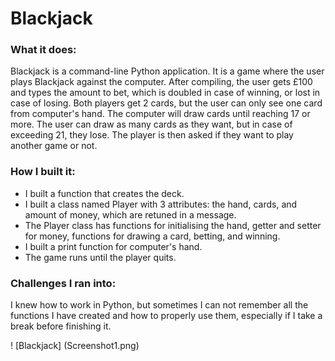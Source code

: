 # Blackjack

### What it does:

Blackjack is a command-line Python application. It is a game where the user plays Blackjack against the computer. After compiling, the user gets £100 and types the amount to bet, which is doubled in case of winning, or lost in case of losing. Both players get 2 cards, but the user can only see one card from computer's hand. The computer will draw cards until reaching 17 or more. The user can draw as many cards as they want, but in case of exceeding 21, they lose. The player is then asked if they want to play another game or not.

### How I built it:

- I built a function that creates the deck.
- I built a class named Player with 3 attributes: the hand, cards, and amount of money, which are retuned in a message.
- The Player class has functions for initialising the hand, getter and setter for money, functions for drawing a card, betting, and winning.
- I built a print function for computer's hand.
- The game runs until the player quits.

### Challenges I ran into:

I knew how to work in Python, but sometimes I can not remember all the functions I have created and how to properly use them, especially if I take a break before finishing it.

! [Blackjack] (Screenshot1.png)
